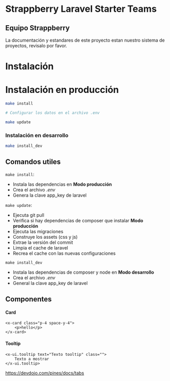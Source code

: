 # Strappberry Laravel Starter Teams

## Equipo Strappberry

La documentación y estandares de este proyecto estan nuestro sistema de proyectos, revisalo por favor.

# Instalación

# Instalación en producción

```bash
make install

# Configurar los datos en el archivo .env

make update
```

### Instalación en desarrollo

```bash
make install_dev
```

## Comandos utiles

`make install`: 
- Instala las dependencias en **Modo producción**
- Crea el archivo _.env_
- Genera la clave app_key de laravel

`make update`:
- Ejecuta git pull
- Verifica si hay dependencias de composer que instalar **Modo producción**
- Ejecuta las migraciones
- Construye los assets (css y js)
- Extrae la versión del commit
- Limpia el cache de laravel
- Recrea el cache con las nuevas configuraciones

`make install_dev`
- Instala las dependencias de composer y node en **Modo desarrollo**
- Crea el archivo _.env_
- General la clave app_key de laravel

## Componentes

#### Card
```blade
<x-card class="p-4 space-y-4">
    <p>hello</p>
</x-card>
```

#### Tooltip

```blade
<x-ui.tooltip text="Texto tooltip" class="">
    Texto a mostrar
</x-ui.tooltip>
```


https://devdojo.com/pines/docs/tabs
